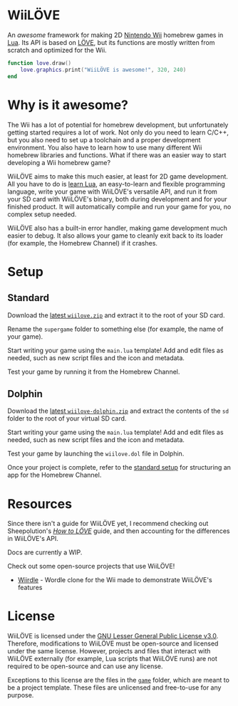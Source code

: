 # WiiLÖVE
An *awesome* framework for making 2D [Nintendo Wii](https://en.wikipedia.org/wiki/Wii) homebrew games in [Lua](https://www.lua.org/). Its API is based on [LÖVE](https://love2d.org/), but its functions are mostly written from scratch and optimized for the Wii.

```lua
function love.draw()
	love.graphics.print("WiiLÖVE is awesome!", 320, 240)
end
```

# Why is it awesome?
The Wii has a lot of potential for homebrew development, but unfortunately getting started requires a lot of work. Not only do you need to learn C/C++, but you also need to set up a toolchain and a proper development environment. You also have to learn how to use many different Wii homebrew libraries and functions. What if there was an easier way to start developing a Wii homebrew game?

WiiLÖVE aims to make this much easier, at least for 2D game development. All you have to do is [learn Lua](https://www.lua.org/manual/5.1/), an easy-to-learn and flexible programming language, write your game with WiiLÖVE's versatile API, and run it from your SD card with WiiLÖVE's binary, both during development and for your finished product. It will automatically compile and run your game for you, no complex setup needed.

WiiLÖVE also has a built-in error handler, making game development much easier to debug. It also allows your game to cleanly exit back to its loader (for example, the Homebrew Channel) if it crashes.

# Setup
## Standard
Download the [latest `wiilove.zip`](https://github.com/HTV04/wiilove/releases/latest) and extract it to the root of your SD card.

Rename the `supergame` folder to something else (for example, the name of your game).

Start writing your game using the `main.lua` template! Add and edit files as needed, such as new script files and the icon and metadata.

Test your game by running it from the Homebrew Channel.

## Dolphin
Download the [latest `wiilove-dolphin.zip`](https://github.com/HTV04/wiilove/releases/latest) and extract the contents of the `sd` folder to the root of your virtual SD card.

Start writing your game using the `main.lua` template! Add and edit files as needed, such as new script files and the icon and metadata.

Test your game by launching the `wiilove.dol` file in Dolphin.

Once your project is complete, refer to the [standard setup](#standard) for structuring an app for the Homebrew Channel.

# Resources
Since there isn't a guide for WiiLÖVE yet, I recommend checking out Sheepolution's [*How to LÖVE*](https://www.sheepolution.com/learn/book/contents) guide, and then accounting for the differences in WiiLÖVE's API.

Docs are currently a WIP.

Check out some open-source projects that use WiiLÖVE!
* [Wiirdle](https://github.com/HTV04/wiirdle) - Wordle clone for the Wii made to demonstrate WiiLÖVE's features

# License
WiiLÖVE is licensed under the [GNU Lesser General Public License v3.0](LICENSE). Therefore, modifications to WiiLÖVE must be open-source and licensed under the same license. However, projects and files that interact with WiiLÖVE externally (for example, Lua scripts that WiiLÖVE runs) are not required to be open-source and can use any license.

Exceptions to this license are the files in the [`game`](game) folder, which are meant to be a project template. These files are unlicensed and free-to-use for any purpose.
